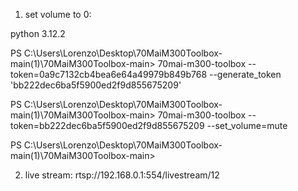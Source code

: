 1) set volume to 0:

 python 3.12.2

PS C:\Users\Lorenzo\Desktop\70MaiM300Toolbox-main(1)\70MaiM300Toolbox-main> 70mai-m300-toolbox --token=0a9c7132cb4bea6e64a49979b849b768 --generate_token
'bb222dec6ba5f5900ed2f9d855675209'

PS C:\Users\Lorenzo\Desktop\70MaiM300Toolbox-main(1)\70MaiM300Toolbox-main> 70mai-m300-toolbox --token=bb222dec6ba5f5900ed2f9d855675209 --set_volume=mute

PS C:\Users\Lorenzo\Desktop\70MaiM300Toolbox-main(1)\70MaiM300Toolbox-main>


2) live stream:  rtsp://192.168.0.1:554/livestream/12
